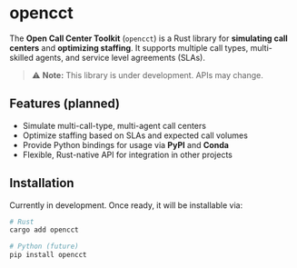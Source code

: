 # opencct

The **Open Call Center Toolkit** (`opencct`) is a Rust library for **simulating call centers** and **optimizing staffing**.
It supports multiple call types, multi-skilled agents, and service level agreements (SLAs).

> ⚠️ **Note:** This library is under development. APIs may change.

## Features (planned)

- Simulate multi-call-type, multi-agent call centers
- Optimize staffing based on SLAs and expected call volumes
- Provide Python bindings for usage via **PyPI** and **Conda**
- Flexible, Rust-native API for integration in other projects

## Installation

Currently in development. Once ready, it will be installable via:

```bash
# Rust
cargo add opencct

# Python (future)
pip install opencct
```
